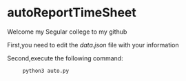 # autoReportTimeSheet

Welcome my Segular college to my github

First,you need to edit the *data.json* file with your information

Second,execute the following command:
```
     python3 auto.py
```
